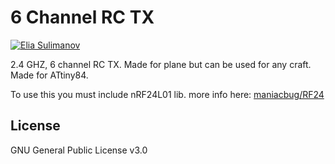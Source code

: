 # 6 Channel RC TX

[![Elia Sulimanov](https://image.ibb.co/mBx97A/powerd-by-Elia-Sulimanov.jpg)](https://www.linkedin.com/in/elia-sulimanov/)

2.4 GHZ, 6 channel RC TX. Made for plane but can be used for any craft.
Made for ATtiny84.

To use this you must include nRF24L01 lib. more info here: [maniacbug/RF24](https://github.com/maniacbug/RF24/blob/master/README.md)

## License
GNU General Public License v3.0
